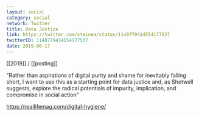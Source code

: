 ```yaml
---
layout: social
category: social
network: Twitter
title: Data Justice
link: https://twitter.com/steinea/status/1140779414554177537
twitterID: 1140779414554177537
date: 2019-06-17
---
```


[[2019]] / [[posting]]

"Rather than aspirations of digital purity and shame for inevitably falling short, I want to use this as a starting point for data justice and, as Shotwell suggests, explore the radical potentials of impurity, implication, and compromise in social action"

<https://reallifemag.com/digital-hygiene/>
